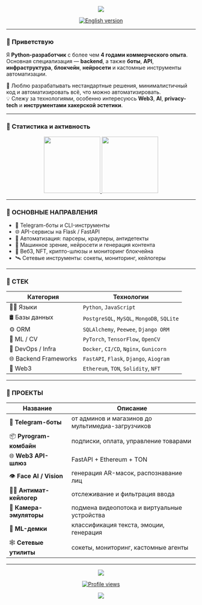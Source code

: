 <!--  
# <h1 align="center">Hi! I'm <a href="https://t.me/glush_33" target="_blank">Andrey</a> 
-->  
 
<!--
![Stats](https://github-profile-summary-cards.vercel.app/api/cards/profile-details?username=algorithmalchemy)
-->

<p align="center"> 
  <img src="https://capsule-render.vercel.app/api?type=waving&color=gradient&height=160&section=header&text=AlgorithmAlchemy&fontAlign=center&fontSize=40&animation=fadeIn" />
</p>

<p align="center">
  <a href="https://github.com/AlgorithmAlchemy/AlgorithmAlchemy/blob/main/ENG_READMY.md" target="_blank">
    <img src="https://img.shields.io/badge/English%20version-ENG_READMY.md-0d1117?style=for-the-badge&logo=github&logoColor=white&labelColor=24292e" alt="English version">
  </a>
</p>

---

### 👋 Приветствую

Я **Python-разработчик** с более чем **4 годами коммерческого опыта**. Основная специализация — **backend**, а также **боты**, **API**, **инфраструктура**, **блокчейн**, **нейросети** и кастомные инструменты автоматизации.

🧠 Люблю разрабатывать нестандартные решения, минималистичный код и автоматизировать всё, что можно автоматизировать.  
💡 Слежу за технологиями, особенно интересуюсь **Web3**, **AI**, **privacy-tech** и **инструментами хакерской эстетики**.

---

### 🧠 Статистика и активность 

<p align='center'>
  <a href="https://github-readme-stats.vercel.app/api?username=algorithmalchemy">
    <img height=150 src="https://github-readme-stats.vercel.app/api?username=algorithmalchemy&theme=radical&show_icons=true&count_private=true&hide=issues"/>
  </a>
  <a href="https://github.com/anuraghazra/github-readme-stats">
    <img height=150 src="https://github-readme-stats.vercel.app/api/top-langs/?username=algorithmalchemy&theme=radical&layout=compact"/>
  </a>
</p>

---

### 🔑 ОСНОВНЫЕ НАПРАВЛЕНИЯ

- 🤖 Telegram-боты и CLI-инструменты
- 🌐 API-сервисы на Flask / FastAPI
- 🧩 Автоматизация: парсеры, краулеры, антидетекты
- 🧬 Машинное зрение, нейросети и генерация контента
- 🔗 Веб3, NFT, крипто-шлюзы и мониторинг блокчейна
- 🛰 Сетевые инструменты: сокеты, мониторинг, кейлогеры

---

### 🧰 СТЕК

| Категория              | Технологии |
|------------------------|------------|
| 👨‍💻 Языки             | `Python`, `JavaScript` |
| 🛢️ Базы данных        | `PostgreSQL`, `MySQL`, `MongoDB`, `SQLite` |
| ⚙️ ORM                 | `SQLAlchemy`, `Peewee`, `Django ORM` |
| 🧪 ML / CV             | `PyTorch`, `TensorFlow`, `OpenCV` |
| 🐳 DevOps / Infra      | `Docker`, `CI/CD`, `Nginx`, `Gunicorn` |
| 🌐 Backend Frameworks  | `FastAPI`, `Flask`, `Django`, `Aiogram` |
| 🧿 Web3                | `Ethereum`, `TON`, `Solidity`, `NFT` |

---

### 💼 ПРОЕКТЫ

| Название | Описание |
|---------|----------|
| 🤖 **Telegram-боты** | от админов и магазинов до мультимедиа-загрузчиков |
| 📦 **Pyrogram-комбайн** | подписки, оплата, управление товарами |
| 🌐 **Web3 API-шлюз** | FastAPI + Ethereum + TON |
| 👁️ **Face AI / Vision** | генерация AR-масок, распознавание лиц |
| 🕵️‍♂️ **Антимат-кейлогер** | отслеживание и фильтрация ввода |
| 🎥 **Камера-эмуляторы** | подмена видеопотока и виртуальные устройства |
| 🧪 **ML-демки** | классификация текста, эмоции, генерация |
| 🕸 **Сетевые утилиты** | сокеты, мониторинг, кастомные агенты |

---
<!--
### 🛰 НА СВЯЗИ
-->

<p align="center">
   <a href="https://t.me/devlope_r">
      <img src="https://img.shields.io/badge/Telegram-devlope_r-2CA5E0?style=for-the-badge&logo=telegram&logoColor=white"/>
   </a>
</p>

<div align="center">
   <a href="https://komarev.com/ghpvc/?username=algorithmalchemy&color=blue">
       <img src="https://komarev.com/ghpvc/?username=algorithmalchemy&style=flat-square&color=blue" alt="Profile views"/>
   </a>
</div>

<p align="center">
  <img src="https://capsule-render.vercel.app/api?type=waving&color=gradient&height=120&section=footer" />
</p>
